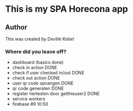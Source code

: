 # This is my SPA Horecona app

## Author
This was created by Devillé Kobe!

### Where did you leave off?
- dashboard (basics done) 
- check in action DONE
- check if user checked in/out DONE
- check out action DONE
- user qr code opvangen DONE
- qr code generaten DONE
- register hertesten door getthisuser2 DONE
- service workers
- firebase #9 10:50